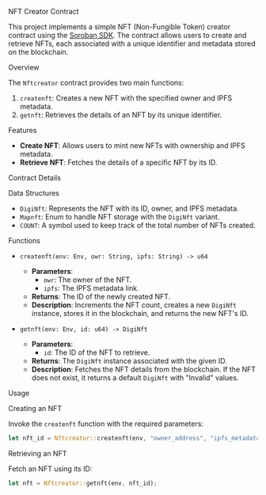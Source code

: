 NFT Creator Contract

This project implements a simple NFT (Non-Fungible Token) creator contract using the [Soroban SDK](https://docs.soroban.io/). The contract allows users to create and retrieve NFTs, each associated with a unique identifier and metadata stored on the blockchain.

Overview

The `Nftcreator` contract provides two main functions:

1. `createnft`: Creates a new NFT with the specified owner and IPFS metadata.
2. `getnft`: Retrieves the details of an NFT by its unique identifier.

Features

- **Create NFT**: Allows users to mint new NFTs with ownership and IPFS metadata.
- **Retrieve NFT**: Fetches the details of a specific NFT by its ID.

Contract Details

Data Structures

- `DigiNft`: Represents the NFT with its ID, owner, and IPFS metadata.
- `Mapnft`: Enum to handle NFT storage with the `DigiNft` variant.
- `COUNT`: A symbol used to keep track of the total number of NFTs created.

Functions

- `createnft(env: Env, owr: String, ipfs: String) -> u64`
  - **Parameters**:
    - `owr`: The owner of the NFT.
    - `ipfs`: The IPFS metadata link.
  - **Returns**: The ID of the newly created NFT.
  - **Description**: Increments the NFT count, creates a new `DigiNft` instance, stores it in the blockchain, and returns the new NFT's ID.

- `getnft(env: Env, id: u64) -> DigiNft`
  - **Parameters**:
    - `id`: The ID of the NFT to retrieve.
  - **Returns**: The `DigiNft` instance associated with the given ID.
  - **Description**: Fetches the NFT details from the blockchain. If the NFT does not exist, it returns a default `DigiNft` with "Invalid" values.

Usage

Creating an NFT

Invoke the `createnft` function with the required parameters:

```rust
let nft_id = Nftcreator::createnft(env, "owner_address", "ipfs_metadata_link");
```

Retrieving an NFT

Fetch an NFT using its ID:

```rust
let nft = Nftcreator::getnft(env, nft_id);
```
